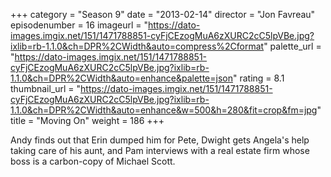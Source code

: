 +++
category = "Season 9"
date = "2013-02-14"
director = "Jon Favreau"
episodenumber = 16
imageurl = "https://dato-images.imgix.net/151/1471788851-cyFjCEzogMuA6zXURC2cC5lpVBe.jpg?ixlib=rb-1.1.0&ch=DPR%2CWidth&auto=compress%2Cformat"
palette_url = "https://dato-images.imgix.net/151/1471788851-cyFjCEzogMuA6zXURC2cC5lpVBe.jpg?ixlib=rb-1.1.0&ch=DPR%2CWidth&auto=enhance&palette=json"
rating = 8.1
thumbnail_url = "https://dato-images.imgix.net/151/1471788851-cyFjCEzogMuA6zXURC2cC5lpVBe.jpg?ixlib=rb-1.1.0&ch=DPR%2CWidth&auto=enhance&w=500&h=280&fit=crop&fm=jpg"
title = "Moving On"
weight = 186
+++

Andy finds out that Erin dumped him for Pete, Dwight gets Angela's help taking care of his aunt, and Pam interviews with a real estate firm whose boss is a carbon-copy of Michael Scott.